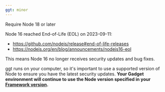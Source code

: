 ```yaml
---
ggt: minor
---
```


Require Node 18 or later

Node 16 reached End-of-Life (EOL) on 2023-09-11:

- https://github.com/nodejs/release#end-of-life-releases
- https://nodejs.org/en/blog/announcements/nodejs16-eol

This means Node 16 no longer receives security updates and bug fixes.

ggt runs on your computer, so it's important to use a supported version of Node to ensure you have the latest security updates. **Your Gadget environment will continue to use the Node version specified in your [Framework version](https://docs.gadget.dev/guides/gadget-framework).**
